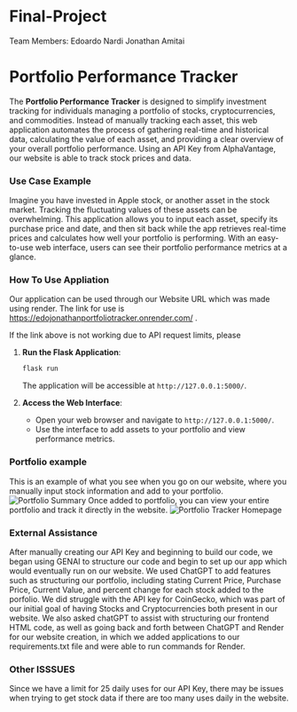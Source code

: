 # Final-Project

Team Members:
Edoardo Nardi
Jonathan Amitai


# **Portfolio Performance Tracker**
The **Portfolio Performance Tracker** is designed to simplify investment tracking for individuals managing a portfolio of stocks, cryptocurrencies, and commodities. Instead of manually tracking each asset, this web application automates the process of gathering real-time and historical data, calculating the value of each asset, and providing a clear overview of your overall portfolio performance. Using an API Key from AlphaVantage, our website is able to track stock prices and data. 

### Use Case Example
Imagine you have invested in Apple stock, or another asset in the stock market. Tracking the fluctuating values of these assets can be overwhelming. This application allows you to input each asset, specify its purchase price and date, and then sit back while the app retrieves real-time prices and calculates how well your portfolio is performing. With an easy-to-use web interface, users can see their portfolio performance metrics at a glance.
   
### How To Use Appliation
Our application can be used through our Website URL which was made using render. The link for use is https://edojonathanportfoliotracker.onrender.com/ .

If the link above is not working due to API request limits, please 

1. **Run the Flask Application**:
   ```bash
   flask run
   ```
   The application will be accessible at `http://127.0.0.1:5000/`.

2. **Access the Web Interface**:
   - Open your web browser and navigate to `http://127.0.0.1:5000/`.
   - Use the interface to add assets to your portfolio and view performance metrics.

### Portfolio example
This is an example of what you see when you go on our website, where you manually input stock information and add to your portfolio.
![Portfolio Summary](https://github.com/edoardonardi/final_project/blob/main/Screenshot%20(23).png?raw=true)
Once added to portfolio, you can view your entire portfolio and track it directly in the website.
![Portfolio Tracker Homepage](https://github.com/edoardonardi/final_project/blob/main/Screenshot%20(22).png?raw=true)

### External Assistance
After manually creating our API Key and beginning to build our code, we began using GENAI to structure our code and begin to set up our app which would eventually run on our website. We used ChatGPT to add features such as structuring our portfolio, including stating Current Price, Purchase Price, Current Value, and percent change for each stock added to the porfolio. We did struggle with the API key for CoinGecko, which was part of our initial goal of having Stocks and Cryptocurrencies both present in our website. We also asked chatGPT to assist with structuring our frontend HTML code, as well as going back and forth between ChatGPT and Render for our website creation, in which we added applications to our requirements.txt file and were able to run commands for Render.

### Other ISSSUES
Since we have a limit for 25 daily uses for our API Key, there may be issues when trying to get stock data if there are too many uses daily in the website.





